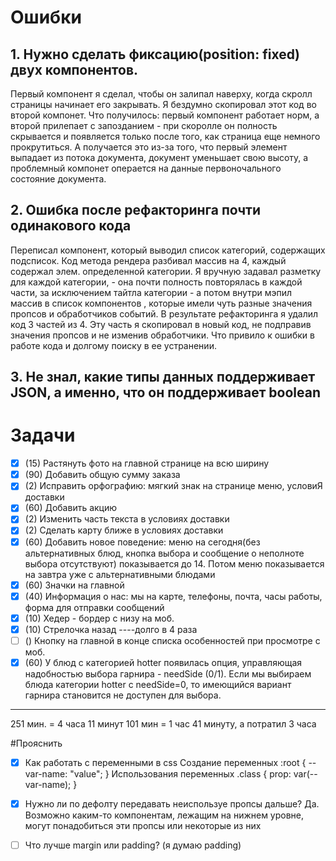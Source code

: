 # Ошибки

## 1. Нужно сделать фиксацию(position: fixed) двух компонентов. 
Первый компонент я сделал, чтобы он залипал наверху, когда скролл страницы начинает его закрывать. Я бездумно скопировал этот код во второй компонет.
Что получилось: первый компонент работает норм, а второй прилепает с запозданием - при скоролле он полность скрывается и появляется только после того, как
страница еще немного прокрутиться. А получается это из-за того, что первый элемент выпадает из потока документа, документ уменьшает свою высоту, а проблемный 
компонет операется на данные первоночального состояние документа.

## 2. Ошибка после рефакторинга почти одинакового кода 
Переписал компонент, который выводил список категорий, содержащих подсписок. Код метода рендера разбивал массив на 4, каждый содержал элем. определенной категории.
Я вручную задавал разметку для каждой категории, - она почти полность повторялась в каждой части, за исключением тайтла категории - а потом внутри мэпил массив в 
список компонентов <Dish />, которые имели чуть разные значения пропсов и обработчиков событий. В результате рефакторинга я удалил код 3 частей из 4. Эту часть я 
скопировал в новый код, не подправив значения пропсов и не изменив обработчики. Что привило к ошибки в работе кода и долгому поиску в ее устранении.

## 3. Не знал, какие типы данных поддерживает JSON, а именно, что он поддерживает boolean


# Задачи
- [x] (15) Растянуть фото на главной странице на всю ширину
- [x] (90) Добавить общую сумму заказа
- [x] (2) Исправить орфографию: мягкий знак на странице меню, условиЯ доставки
- [x] (60) Добавить акцию
- [x] (2) Изменить часть текста в условиях доставки
- [x] (2) Сделать карту ближе в условиях доставки
- [x] (60) Добавить новое поведение: меню на сегодня(без альтернативных блюд, кнопка выбора и сообщение о неполноте выбора отсутствуют) показывается до 14. Потом меню показывается на завтра уже с альтернативными блюдами
- [x] (60) Значки на главной
- [x] (40) Информация о нас: мы на карте, телефоны, почта, часы работы, форма для отправки сообщений
- [x] (10) Хедер - бордер с низу на моб.
- [x] (10) Стрелочка назад ----долго в 4 раза
- [ ] () Кнопку на главной в конце списка особенностей при просмотре с моб.
- [x] (60) У блюд с категорией hotter появилась опция, управляющая надобностью выбора гарнира - needSide (0/1). Если мы выбираем блюда категории hotter с needSide=0, то имеющийся вариант гарнира становится не доступен для выбора.
---------------------
251 мин. = 4 часа 11 минут
101 мин = 1 час 41 минуту, а потратил 3 часа

#Прояснить
- [x] Как работать с переменными в css
Создание переменных
:root {
	--var-name: "value";
}
Использования переменных
.class {
	prop: var(--var-name);
}

- [x] Нужно ли по дефолту передавать неиспользуе пропсы дальше?
Да. Возможно каким-то компонентам, лежащим на нижнем уровне, могут понадобиться эти пропсы или некоторые из них

- [ ] Что лучше margin или padding? (я думаю padding)
